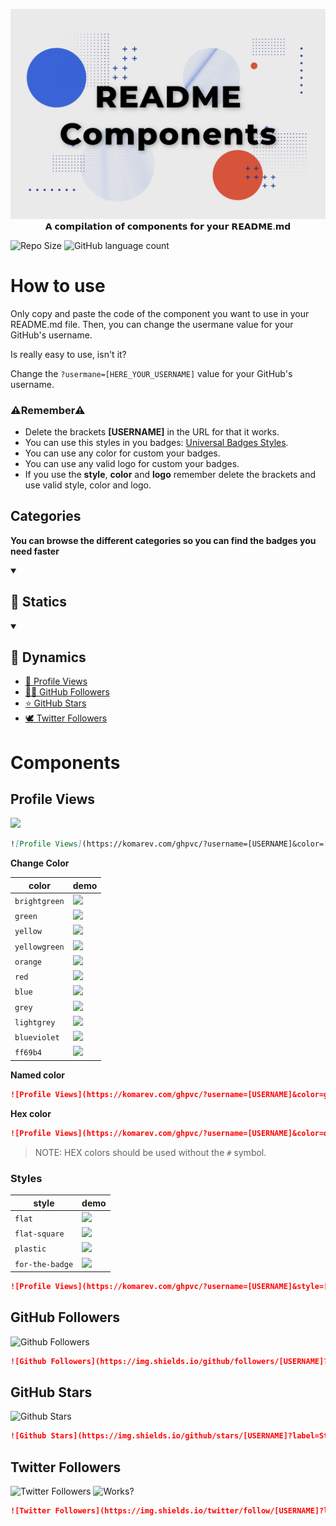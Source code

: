 <p align="center">
  <img src="https://raw.githubusercontent.com/FabianHMzz/readme-components/main/public/RC.png" alt="README Components">
  𝗔 𝗰𝗼𝗺𝗽𝗶𝗹𝗮𝘁𝗶𝗼𝗻 𝗼𝗳 𝗰𝗼𝗺𝗽𝗼𝗻𝗲𝗻𝘁𝘀 𝗳𝗼𝗿 𝘆𝗼𝘂𝗿 𝗥𝗘𝗔𝗗𝗠𝗘.𝗺𝗱
</p>

![Repo Size](https://img.shields.io/github/repo-size/FabianHMzz/readme-components?color=burlywood&logo=github&style=for-the-badge)
![GitHub language count](https://img.shields.io/github/languages/count/FabianHMzz/readme-components?color=burlywood&logo=astro&logoColor=white&style=for-the-badge)

# How to use
Only copy and paste the code of the component you want to use in your README.md file. Then, you can change the usermane value for your GitHub's username.

Is really easy to use, isn't it?

Change the <code>?usermane=[HERE_YOUR_USERNAME]</code> value for your GitHub's username.

### ⚠**Remember**⚠ 

- Delete the brackets **[USERNAME]** in the URL for that it works.
- You can use this styles in you badges: <a href="https://github.com/FabianHMzz/readme-components#styles">Universal Badges Styles</a>.
- You can use any color for custom your badges.
- You can use any valid logo for custom your badges.
- If you use the **style**, **color** and **logo** remember delete the brackets and use valid style, color and logo.

## Categories

**You can browse the different categories so you can find the badges you need faster**

<details open> 
  <summary><h2>🔷 Statics</h2></summary>


</details>

<details open> 
  <summary><h2>💫 Dynamics</h2></summary>
  
  - [👀 Profile Views](https://github.com/FabianHMzz/readme-components#profile-views)
  - [👨‍💻 GitHub Followers](https://github.com/FabianHMzz/readme-components#github-followers)
  - [⭐ GitHub Stars](https://github.com/FabianHMzz/readme-components#github-stars)
  - [🕊 Twitter Followers](https://github.com/FabianHMzz/readme-components#twitter-followers)
  
</details>

<!-- Components start -->



# Components

## Profile Views

<a>
    <img height="25px" src="https://komarev.com/ghpvc/?username=FabianHMzz&style=for-the-badge">
</a>

```Markdown
![Profile Views](https://komarev.com/ghpvc/?username=[USERNAME]&color=[COLOR]&style=[STYLE]
```

**Change Color**

| color | demo |
| ----- | ---- |
| `brightgreen` | ![](https://img.shields.io/static/v1?label=Profile+views&message=1234567890&color=brightgreen) |
| `green` | ![](https://img.shields.io/static/v1?label=Profile+views&message=1234567890&color=green) |
| `yellow` | ![](https://img.shields.io/static/v1?label=Profile+views&message=1234567890&color=yellow) |
| `yellowgreen` | ![](https://img.shields.io/static/v1?label=Profile+views&message=1234567890&color=yellowgreen) |
| `orange` | ![](https://img.shields.io/static/v1?label=Profile+views&message=1234567890&color=orange) |
| `red` | ![](https://img.shields.io/static/v1?label=Profile+views&message=1234567890&color=red) |
| `blue` | ![](https://img.shields.io/static/v1?label=Profile+views&message=1234567890&color=blue) |
| `grey` | ![](https://img.shields.io/static/v1?label=Profile+views&message=1234567890&color=grey) |
| `lightgrey` | ![](https://img.shields.io/static/v1?label=Profile+views&message=1234567890&color=lightgrey) |
| `blueviolet` | ![](https://img.shields.io/static/v1?label=Profile+views&message=1234567890&color=blueviolet) |
| `ff69b4` | ![](https://img.shields.io/static/v1?label=Profile+views&message=1234567890&color=ff69b4) |

**Named color**

```Markdown
![Profile Views](https://komarev.com/ghpvc/?username=[USERNAME]&color=green)
```

**Hex color**

```Markdown
![Profile Views](https://komarev.com/ghpvc/?username=[USERNAME]&color=dc143c)
```

>NOTE: HEX colors should be used without the `#` symbol.

### Styles

| style | demo |
| ----- | ---- |
| `flat` | ![](https://img.shields.io/static/v1?label=Profile+views&message=1234567890&color=007ec6&style=flat) |
| `flat-square` | ![](https://img.shields.io/static/v1?label=Profile+views&message=1234567890&color=007ec6&style=flat-square) |
| `plastic` | ![](https://img.shields.io/static/v1?label=Profile+views&message=1234567890&color=007ec6&style=plastic) |
| `for-the-badge` | ![](https://img.shields.io/static/v1?label=Profile+views&message=1234567890&color=007ec6&style=for-the-badge) |

```Markdown
![Profile Views](https://komarev.com/ghpvc/?username=[USERNAME]&style=[STYLE])
```

## GitHub Followers

![Github Followers](https://img.shields.io/github/followers/midudev?label=Followers&logo=GitHub&style=for-the-badge)

```Markdown
![Github Followers](https://img.shields.io/github/followers/[USERNAME]?label=Followers&logo=[VALID_LOGO]&style=[STYLE])
```

## GitHub Stars

![Github Stars](https://img.shields.io/github/stars/midudev?label=Stars&logo=GitHub&style=for-the-badge)

```Markdown
![Github Stars](https://img.shields.io/github/stars/[USERNAME]?label=Stars&logo=[VALID_LOGO]&style=[STYLE])
```

## Twitter Followers

![Twitter Followers](https://img.shields.io/twitter/follow/FabianHMz_?label=Twitter&logo=twitter&style=for-the-badge&color=blue) ![Works?](https://img.shields.io/badge/Works%3F-no-red?style=for-the-badge)

```Markdown
![Twitter Followers](https://img.shields.io/twitter/follow/[USERNAME]?label=Followers&logo=[VALID_LOGO]&style=[STYLE])
```
